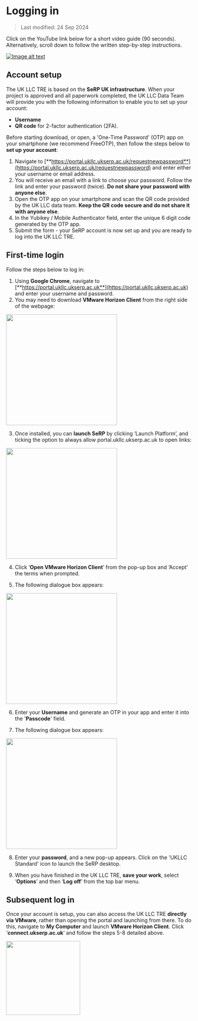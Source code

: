 # Logging in  

>Last modified: 24 Sep 2024

Click on the YouTube link below for a short video guide (90 seconds). Alternatively, scroll down to follow the written step-by-step instructions. 


<div style="text-align: left;"> 

[![Image alt text](https://img.youtube.com/vi/b0rVy6IfJu8/0.jpg)](https://www.youtube.com/watch?v=b0rVy6IfJu8)
</div>


## Account setup
The UK LLC TRE is based on the **SeRP UK infrastructure**. When your project is approved and all paperwork completed, the UK LLC Data Team will provide you with the following information to enable you to set up your account: 
* **Username**
* **QR code** for 2-factor authentication (2FA).  

Before starting download, or open, a 'One-Time Password' (OTP) app on your smartphone (we recommend FreeOTP), then follow the steps below to **set up your account**:

1.	Navigate to [**https://portal.ukllc.ukserp.ac.uk/requestnewpassword**](https://portal.ukllc.ukserp.ac.uk/requestnewpassword) and enter either your username or email address.
2.	You will receive an email with a link to choose your password. Follow the link and enter your password (twice). **Do not share your password with anyone else**. 
3.	Open the OTP app on your smartphone and scan the QR code provided by the UK LLC data team. **Keep the QR code secure and do not share it with anyone else**. 
4. In the Yubikey / Mobile Authenticator field, enter the unique 6 digit code generated by the OTP app. 
5. Submit the form - your SeRP account is now set up and you are ready to log into the UK LLC TRE.

## First-time login  

Follow the steps below to log in: 
1.	Using **Google Chrome**, navigate to [**https://portal.ukllc.ukserp.ac.uk**](https://portal.ukllc.ukserp.ac.uk) and enter your username and password. 
2. You may need to download **VMware Horizon Client** from the right side of the webpage:  
<img src="../images/user_guide/image.png" width="300"/>

3.	Once installed, you can **launch SeRP** by clicking ‘Launch Platform’, and ticking the option to always allow portal.ukllc.ukserp.ac.uk to open links:  
<img src="../images/user_guide/image-1.png" width="300"/>

4. Click ‘**Open VMware Horizon Client**’ from the pop-up box and ‘Accept’ the terms when prompted.

5.	The following dialogue box appears:  
<img src="../images/user_guide/image-2.png" width="300"/>

6. Enter your **Username** and generate an OTP in your app and enter it into the '**Passcode**' field.

7.	The following dialogue box appears:   
<img src="../images/user_guide/image-3.png" width="300"/>

8.  Enter your **password**, and a new pop-up appears. Click on the 'UKLLC Standard' icon to launch the SeRP desktop.

9. When you have finished in the UK LLC TRE, **save your work**, select ‘**Options**’ and then ‘**Log off**’ from the top bar menu.

## Subsequent log in
Once your account is setup, you can also access the UK LLC TRE **directly via VMware**, rather than opening the portal and launching from there. To do this, navigate to **My Computer** and launch **VMware Horizon Client**. Click ‘**connect.ukserp.ac.uk**’ and follow the steps 5-8 detailed above.

<img src="../images/user_guide/image-4.png" width="200" height="200"/>



